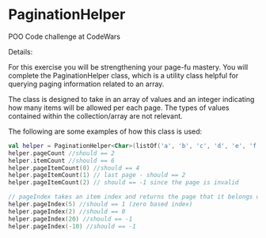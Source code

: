 # PaginationHelper
POO Code challenge at CodeWars

Details:

For this exercise you will be strengthening your page-fu mastery. You will complete the PaginationHelper class, which is a utility class helpful for querying paging information related to an array.

The class is designed to take in an array of values and an integer indicating how many items will be allowed per each page. The types of values contained within the collection/array are not relevant.

The following are some examples of how this class is used:
```kotlin
val helper = PaginationHelper<Char>(listOf('a', 'b', 'c', 'd', 'e', 'f'), 4)
helper.pageCount //should == 2
helper.itemCount //should == 6
helper.pageItemCount(0) //should == 4
helper.pageItemCount(1) // last page - should == 2
helper.pageItemCount(2) // should == -1 since the page is invalid

// pageIndex takes an item index and returns the page that it belongs on
helper.pageIndex(5) //should == 1 (zero based index)
helper.pageIndex(2) //should == 0
helper.pageIndex(20) //should == -1
helper.pageIndex(-10) //should == -1
```
